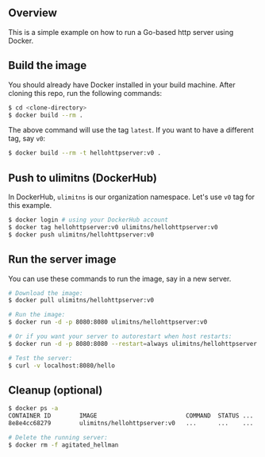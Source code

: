 ## Overview
This is a simple example on how to run a Go-based http server using Docker.

## Build the image
You should already have Docker installed in your build machine. After cloning this repo, run the following commands:
```bash
$ cd <clone-directory>
$ docker build --rm .
```

The above command will use the tag `latest`. If you want to have a different tag, say `v0`:
```bash
$ docker build --rm -t hellohttpserver:v0 .
```

## Push to ulimitns (DockerHub)
In DockerHub, `ulimitns` is our organization namespace. Let's use `v0` tag for this example.
```bash
$ docker login # using your DockerHub account
$ docker tag hellohttpserver:v0 ulimitns/hellohttpserver:v0
$ docker push ulimitns/hellohttpserver:v0
```

## Run the server image
You can use these commands to run the image, say in a new server.
```bash
# Download the image:
$ docker pull ulimitns/hellohttpserver:v0

# Run the image:
$ docker run -d -p 8080:8080 ulimitns/hellohttpserver:v0

# Or if you want your server to autorestart when host restarts:
$ docker run -d -p 8080:8080 --restart=always ulimitns/hellohttpserver:v0

# Test the server:
$ curl -v localhost:8080/hello
```

## Cleanup (optional)
```bash
$ docker ps -a
CONTAINER ID        IMAGE                         COMMAND  STATUS ...   NAMES
8e8e4cc68279        ulimitns/hellohttpserver:v0   ...      ...    ...   agitated_hellman

# Delete the running server:
$ docker rm -f agitated_hellman
```

